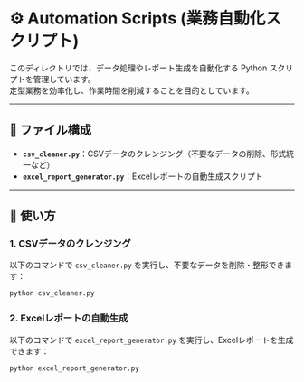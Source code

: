 # ⚙️ Automation Scripts (業務自動化スクリプト)

このディレクトリでは、データ処理やレポート生成を自動化する Python スクリプトを管理しています。  
定型業務を効率化し、作業時間を削減することを目的としています。

---

## 📂 ファイル構成
- **`csv_cleaner.py`**：CSVデータのクレンジング（不要なデータの削除、形式統一など）
- **`excel_report_generator.py`**：Excelレポートの自動生成スクリプト

---

## 🔧 使い方

### 1. CSVデータのクレンジング
以下のコマンドで `csv_cleaner.py` を実行し、不要なデータを削除・整形できます：
```sh
python csv_cleaner.py
```

### 2. Excelレポートの自動生成
以下のコマンドで `excel_report_generator.py` を実行し、Excelレポートを生成できます：
```sh
python excel_report_generator.py
```
